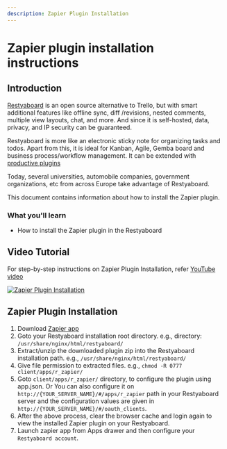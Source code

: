 ```yaml
---
description: Zapier Plugin Installation
---
```


# Zapier plugin installation instructions

## Introduction

[Restyaboard](https://restya.com/board) is an open source alternative to Trello, but with smart additional features like offline sync, diff /revisions, nested comments, multiple view layouts, chat, and more. And since it is self-hosted, data, privacy, and IP security can be guaranteed.

Restyaboard is more like an electronic sticky note for organizing tasks and todos. Apart from this, it is ideal for Kanban, Agile, Gemba board and business process/workflow management. It can be extended with [productive plugins](https://restya.com/board/apps "productive plugins")

Today, several universities, automobile companies, government organizations, etc from across Europe take advantage of Restyaboard.

This document contains information about how to install the Zapier plugin.

### What you'll learn

*   How to install the Zapier plugin in the Restyaboard

## Video Tutorial

For step-by-step instructions on Zapier Plugin Installation, refer [YouTube video](https://www.youtube.com/watch?v=sMHzwfnlN6g "Watch video on Zapier Plugin Installation")

[![Zapier Plugin Installation](zapier_installation.png "Zapier Plugin Installation")](https://www.youtube.com/watch?v=sMHzwfnlN6g "Watch video on Zapier Plugin Installation")

## Zapier Plugin Installation

1.  Download [Zapier app](https://restya.com/board/apps/r_zapier "Zapier app")
2.  Goto your Restyaboard installation root directory. e.g., directory: `/usr/share/nginx/html/restyaboard/`
3.  Extract/unzip the downloaded plugin zip into the Restyaboard installation path. e.g., `/usr/share/nginx/html/restyaboard/`
4.  Give file permission to extracted files. e.g., `chmod -R 0777 client/apps/r_zapier/`
5.  Goto `client/apps/r_zapier/` directory, to configure the plugin using app.json. Or You can also configure it on `http://{YOUR_SERVER_NAME}/#/apps/r_zapier` path in your Restyaboard server and the configuration values are given in `http://{YOUR_SERVER_NAME}/#/oauth_clients`.
6.  After the above process, clear the browser cache and login again to view the installed Zapier plugin on your Restyaboard.
7.  Launch zapier app from Apps drawer and then configure your `Restyaboard account`.